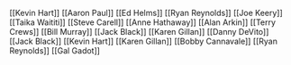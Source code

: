 [[Kevin Hart]]
[[Aaron Paul]]
[[Ed Helms]]
[[Ryan Reynolds]]
[[Joe Keery]]
[[Taika Waititi]]
[[Steve Carell]]
[[Anne Hathaway]]
[[Alan Arkin]]
[[Terry Crews]]
[[Bill Murray]]
[[Jack Black]]
[[Karen Gillan]]
[[Danny DeVito]]
[[Jack Black]]
[[Kevin Hart]]
[[Karen Gillan]]
[[Bobby Cannavale]]
[[Ryan Reynolds]]
[[Gal Gadot]]
